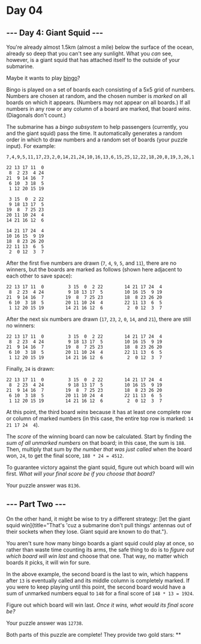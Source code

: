 # Day 04

\-\-- Day 4: Giant Squid \-\--
------------------------------

You\'re already almost 1.5km (almost a mile) below the surface of the
ocean, already so deep that you can\'t see any sunlight. What you *can*
see, however, is a giant squid that has attached itself to the outside
of your submarine.

Maybe it wants to play
[bingo](https://en.wikipedia.org/wiki/Bingo_(American_version))?

Bingo is played on a set of boards each consisting of a 5x5 grid of
numbers. Numbers are chosen at random, and the chosen number is *marked*
on all boards on which it appears. (Numbers may not appear on all
boards.) If all numbers in any row or any column of a board are marked,
that board *wins*. (Diagonals don\'t count.)

The submarine has a *bingo subsystem* to help passengers (currently, you
and the giant squid) pass the time. It automatically generates a random
order in which to draw numbers and a random set of boards (your puzzle
input). For example:

    7,4,9,5,11,17,23,2,0,14,21,24,10,16,13,6,15,25,12,22,18,20,8,19,3,26,1

    22 13 17 11  0
     8  2 23  4 24
    21  9 14 16  7
     6 10  3 18  5
     1 12 20 15 19

     3 15  0  2 22
     9 18 13 17  5
    19  8  7 25 23
    20 11 10 24  4
    14 21 16 12  6

    14 21 17 24  4
    10 16 15  9 19
    18  8 23 26 20
    22 11 13  6  5
     2  0 12  3  7

After the first five numbers are drawn (`7`, `4`, `9`, `5`, and `11`),
there are no winners, but the boards are marked as follows (shown here
adjacent to each other to save space):

    22 13 17 11  0         3 15  0  2 22        14 21 17 24  4
     8  2 23  4 24         9 18 13 17  5        10 16 15  9 19
    21  9 14 16  7        19  8  7 25 23        18  8 23 26 20
     6 10  3 18  5        20 11 10 24  4        22 11 13  6  5
     1 12 20 15 19        14 21 16 12  6         2  0 12  3  7

After the next six numbers are drawn (`17`, `23`, `2`, `0`, `14`, and
`21`), there are still no winners:

    22 13 17 11  0         3 15  0  2 22        14 21 17 24  4
     8  2 23  4 24         9 18 13 17  5        10 16 15  9 19
    21  9 14 16  7        19  8  7 25 23        18  8 23 26 20
     6 10  3 18  5        20 11 10 24  4        22 11 13  6  5
     1 12 20 15 19        14 21 16 12  6         2  0 12  3  7

Finally, `24` is drawn:

    22 13 17 11  0         3 15  0  2 22        14 21 17 24  4
     8  2 23  4 24         9 18 13 17  5        10 16 15  9 19
    21  9 14 16  7        19  8  7 25 23        18  8 23 26 20
     6 10  3 18  5        20 11 10 24  4        22 11 13  6  5
     1 12 20 15 19        14 21 16 12  6         2  0 12  3  7

At this point, the third board *wins* because it has at least one
complete row or column of marked numbers (in this case, the entire top
row is marked: `14 21 17 24  4`).

The *score* of the winning board can now be calculated. Start by finding
the *sum of all unmarked numbers* on that board; in this case, the sum
is `188`. Then, multiply that sum by *the number that was just called*
when the board won, `24`, to get the final score, `188 * 24 = 4512`.

To guarantee victory against the giant squid, figure out which board
will win first. *What will your final score be if you choose that
board?*

Your puzzle answer was `8136`.

\-\-- Part Two \-\--
--------------------

On the other hand, it might be wise to try a different strategy: [let
the giant squid
win]{title="That's 'cuz a submarine don't pull things' antennas out of their sockets when they lose. Giant squid are known to do that."}.

You aren\'t sure how many bingo boards a giant squid could play at once,
so rather than waste time counting its arms, the safe thing to do is to
*figure out which board will win last* and choose that one. That way, no
matter which boards it picks, it will win for sure.

In the above example, the second board is the last to win, which happens
after `13` is eventually called and its middle column is completely
marked. If you were to keep playing until this point, the second board
would have a sum of unmarked numbers equal to `148` for a final score of
`148 * 13 = 1924`.

Figure out which board will win last. *Once it wins, what would its
final score be?*

Your puzzle answer was `12738`.

Both parts of this puzzle are complete! They provide two gold stars:
\*\*
